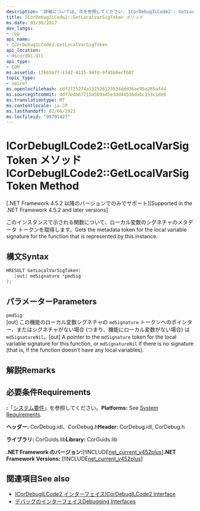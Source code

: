 ```yaml
---
description: '詳細については、次を参照してください: ICorDebugILCode2:: GetLocalVarSigToken メソッド'
title: ICorDebugILCode2::GetLocalVarSigToken メソッド
ms.date: 03/30/2017
dev_langs:
- cpp
api_name:
- ICorDebugILCode2.GetLocalVarSigToken
api_location:
- mscordbi.dll
api_type:
- COM
ms.assetid: 17665b77-1342-4115-94fd-9f45b0ecfb0f
topic_type:
- apiref
ms.openlocfilehash: cdf2725274a132528123534ddd36ae95e265af44
ms.sourcegitcommit: ddf7edb67715a5b9a45e3dd44536dabc153c1de0
ms.translationtype: MT
ms.contentlocale: ja-JP
ms.lasthandoff: 02/06/2021
ms.locfileid: "99791427"
---
```

# <a name="icordebugilcode2getlocalvarsigtoken-method"></a><span data-ttu-id="0905b-103">ICorDebugILCode2::GetLocalVarSigToken メソッド</span><span class="sxs-lookup"><span data-stu-id="0905b-103">ICorDebugILCode2::GetLocalVarSigToken Method</span></span>

<span data-ttu-id="0905b-104">[.NET Framework 4.5.2 以降のバージョンでのみでサポート]</span><span class="sxs-lookup"><span data-stu-id="0905b-104">[Supported in the .NET Framework 4.5.2 and later versions]</span></span>  
  
 <span data-ttu-id="0905b-105">このインスタンスで示される関数について、ローカル変数のシグネチャのメタデータ トークンを取得します。</span><span class="sxs-lookup"><span data-stu-id="0905b-105">Gets the metadata token for the local variable signature for the function that is represented by this instance.</span></span>  
  
## <a name="syntax"></a><span data-ttu-id="0905b-106">構文</span><span class="sxs-lookup"><span data-stu-id="0905b-106">Syntax</span></span>  
  
```cpp
HRESULT GetLocalVarSigToken(  
   [out] mdSignature *pmdSig  
);  
```  
  
## <a name="parameters"></a><span data-ttu-id="0905b-107">パラメーター</span><span class="sxs-lookup"><span data-stu-id="0905b-107">Parameters</span></span>  

 `pmdSig`  
 <span data-ttu-id="0905b-108">[out] この機能のローカル変数シグネチャの `mdSignature` トークンへのポインター、またはシグネチャがない場合 (つまり、機能にローカル変数がない場合) は `mdSignatureNil`。</span><span class="sxs-lookup"><span data-stu-id="0905b-108">[out] A pointer to the `mdSignature` token for the local variable signature for this function, or `mdSignatureNil` if there is no signature (that is, if the function doesn't have any local variables).</span></span>  
  
## <a name="remarks"></a><span data-ttu-id="0905b-109">解説</span><span class="sxs-lookup"><span data-stu-id="0905b-109">Remarks</span></span>  
  
## <a name="requirements"></a><span data-ttu-id="0905b-110">必要条件</span><span class="sxs-lookup"><span data-stu-id="0905b-110">Requirements</span></span>  

 <span data-ttu-id="0905b-111">**:**「[システム要件](../../get-started/system-requirements.md)」を参照してください。</span><span class="sxs-lookup"><span data-stu-id="0905b-111">**Platforms:** See [System Requirements](../../get-started/system-requirements.md).</span></span>  
  
 <span data-ttu-id="0905b-112">**ヘッダー:** CorDebug.idl、CorDebug.h</span><span class="sxs-lookup"><span data-stu-id="0905b-112">**Header:** CorDebug.idl, CorDebug.h</span></span>  
  
 <span data-ttu-id="0905b-113">**ライブラリ:** CorGuids.lib</span><span class="sxs-lookup"><span data-stu-id="0905b-113">**Library:** CorGuids.lib</span></span>  
  
 <span data-ttu-id="0905b-114">**.NET Framework のバージョン:**[!INCLUDE[net_current_v452plus](../../../../includes/net-current-v452plus-md.md)]</span><span class="sxs-lookup"><span data-stu-id="0905b-114">**.NET Framework Versions:** [!INCLUDE[net_current_v452plus](../../../../includes/net-current-v452plus-md.md)]</span></span>  
  
## <a name="see-also"></a><span data-ttu-id="0905b-115">関連項目</span><span class="sxs-lookup"><span data-stu-id="0905b-115">See also</span></span>

- [<span data-ttu-id="0905b-116">ICorDebugILCode2 インターフェイス</span><span class="sxs-lookup"><span data-stu-id="0905b-116">ICorDebugILCode2 Interface</span></span>](icordebugilcode2-interface.md)
- [<span data-ttu-id="0905b-117">デバッグのインターフェイス</span><span class="sxs-lookup"><span data-stu-id="0905b-117">Debugging Interfaces</span></span>](debugging-interfaces.md)
